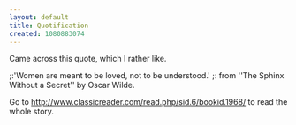 ```yaml
---
layout: default
title: Quotification
created: 1080883074
---
```

Came across this quote, which I rather like.

;:'Women are meant to be loved, not to be understood.'
;:  from ''The Sphinx Without a Secret'' by Oscar Wilde.

Go to http://www.classicreader.com/read.php/sid.6/bookid.1968/ to read the whole story.

